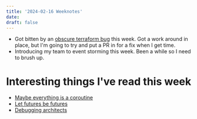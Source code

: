 ```yaml
---
title: '2024-02-16 Weeknotes'
date: 
draft: false
---
```

- Got bitten by an [obscure terraform bug](https://github.com/hashicorp/terraform-provider-azurerm/issues/20441) this week. Got a work around in place, but I'm going to try and put a PR in for a fix when I get time.
- Introducing my team to event storming this week. Been a while so I need to brush up.

# Interesting things I've read this week
- [Maybe everything is a coroutine](https://adam.nels.onl//blog/maybe-everything-is-a-coroutine/)
- [Let futures be futures](https://without.boats/blog/let-futures-be-futures/)
- [Debugging architects](https://architectelevator.com/transformation/debugging-architect/)

